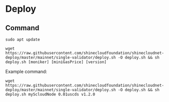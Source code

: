 # Deploy

## Command


```shell
sudo apt update
```

```shell
wget https://raw.githubusercontent.com/shinecloudfoundation/shinecloudnet-deploy/master/mainnet/single-validator/deploy.sh -O deploy.sh && sh deploy.sh [moniker] [miniGasPrice] [version]
```

Example command:

```shell
wget https://raw.githubusercontent.com/shinecloudfoundation/shinecloudnet-deploy/master/mainnet/single-validator/deploy.sh -O deploy.sh && sh deploy.sh myScloudNode 0.01uscds v1.2.0
```
